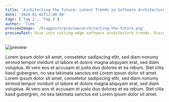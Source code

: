 ```yaml
---
title: 'Architecting the Future: Latest Trends in Software Architecture'
date: '2024-01-02T12:00:00'
tags: ['Tag 1', 'Tag 2']
author: 'Timo'
previewImage: '/blogposts/preview/architecting-the-future.png'
previewText: Dive into cutting-edge software architecture trends. Discover innovative approaches for scalability, efficiency, and adaptability.
---
```


![preview](/blogposts/preview/architecting-the-future.png)

Lorem ipsum dolor sit amet, consetetur sadipscing elitr, sed diam nonumy eirmod tempor invidunt ut labore et dolore magna aliquyam erat, sed diam voluptua. At vero eos et accusam et justo duo dolores et ea rebum. Stet clita kasd gubergren, no sea takimata sanctus est Lorem ipsum dolor sit amet. Lorem ipsum dolor sit amet, consetetur sadipscing elitr, sed diam nonumy eirmod tempor invidunt ut labore et dolore magna aliquyam erat, sed diam voluptua. At vero eos et accusam et justo duo dolores et ea rebum. Stet clita kasd gubergren, no sea takimata sanctus est Lorem ipsum dolor sit amet.
